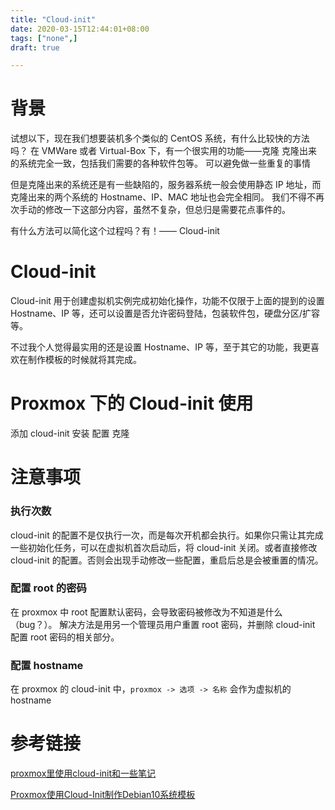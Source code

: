 ```yaml
---
title: "Cloud-init"
date: 2020-03-15T12:44:01+08:00
tags: ["none",]
draft: true 

---
```


# 背景 

试想以下，现在我们想要装机多个类似的 CentOS 系统，有什么比较快的方法吗？
在 VMWare 或者 Virtual-Box 下，有一个很实用的功能——克隆
克隆出来的系统完全一致，包括我们需要的各种软件包等。
可以避免做一些重复的事情

但是克隆出来的系统还是有一些缺陷的，服务器系统一般会使用静态 IP 地址，而克隆出来的两个系统的 Hostname、IP、MAC 地址也会完全相同。
我们不得不再次手动的修改一下这部分内容，虽然不复杂，但总归是需要花点事件的。

有什么方法可以简化这个过程吗？有！—— Cloud-init

# Cloud-init

Cloud-init 用于创建虚拟机实例完成初始化操作，功能不仅限于上面的提到的设置 Hostname、IP 等，还可以设置是否允许密码登陆，包装软件包，硬盘分区/扩容等。

不过我个人觉得最实用的还是设置 Hostname、IP 等，至于其它的功能，我更喜欢在制作模板的时候就将其完成。

# Proxmox 下的 Cloud-init 使用

添加 cloud-init 
安装
配置
克隆

# 注意事项

### 执行次数

cloud-init 的配置不是仅执行一次，而是每次开机都会执行。如果你只需让其完成一些初始化任务，可以在虚拟机首次启动后，将 cloud-init 关闭。或者直接修改 cloud-init 的配置。否则会出现手动修改一些配置，重启后总是会被重置的情况。

### 配置 root 的密码 

在 proxmox 中 root 配置默认密码，会导致密码被修改为不知道是什么（bug？）。
解决方法是用另一个管理员用户重置 root 密码，并删除 cloud-init 配置 root 密码的相关部分。

### 配置 hostname

在 proxmox 的 cloud-init 中，`proxmox -> 选项 -> 名称` 会作为虚拟机的 hostname

# 参考链接

[proxmox里使用cloud-init和一些笔记](https://zhangguanzhang.github.io/2019/01/22/proxmox-cloud-init/#%E5%AE%89%E8%A3%85%E5%AE%8Cproxmox%E7%9A%84%E4%B8%80%E4%BA%9B%E8%AE%BE%E7%BD%AE)

[Proxmox使用Cloud-Init制作Debian10系统模板](https://lala.im/6157.html)